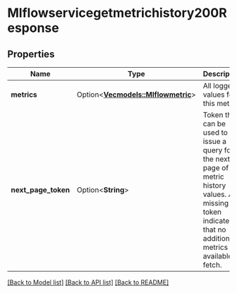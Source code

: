 # Mlflowservicegetmetrichistory200Response

## Properties

Name | Type | Description | Notes
------------ | ------------- | ------------- | -------------
**metrics** | Option<[**Vec<models::Mlflowmetric>**](mlflowmetric.md)> | All logged values for this metric. | [optional]
**next_page_token** | Option<**String**> | Token that can be used to issue a query for the next page of metric history values. A missing token indicates that no additional metrics are available to fetch. | [optional]

[[Back to Model list]](../README.md#documentation-for-models) [[Back to API list]](../README.md#documentation-for-api-endpoints) [[Back to README]](../README.md)


